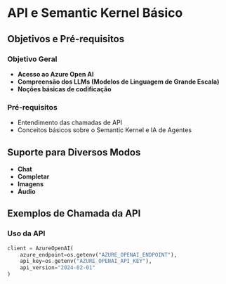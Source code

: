 # API e Semantic Kernel Básico  

## Objetivos e Pré-requisitos  

### Objetivo Geral  
- **Acesso ao Azure Open AI**  
- **Compreensão dos LLMs (Modelos de Linguagem de Grande Escala)**  
- **Noções básicas de codificação**  

### Pré-requisitos  
- Entendimento das chamadas de API  
- Conceitos básicos sobre o Semantic Kernel e IA de Agentes  

## Suporte para Diversos Modos  
- **Chat**  
- **Completar**  
- **Imagens**  
- **Áudio**  

## Exemplos de Chamada da API  

### Uso da API  

```python  
client = AzureOpenAI(  
    azure_endpoint=os.getenv("AZURE_OPENAI_ENDPOINT"),  
    api_key=os.getenv("AZURE_OPENAI_API_KEY"),  
    api_version="2024-02-01"  
)

